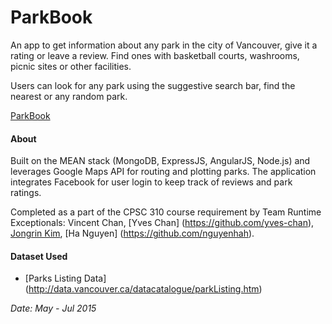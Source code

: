 # ParkBook

An app to get information about any park in the city of Vancouver, give it a rating or leave a review. Find ones with basketball courts, washrooms, picnic sites or other facilities.

Users can look for any park using the suggestive search bar, find the nearest or any random park.

[ParkBook](parkbook.herokuapp.com)

#### About

Built on the MEAN stack (MongoDB, ExpressJS, AngularJS, Node.js) and leverages Google Maps API for routing and plotting parks. The application integrates Facebook for user login to keep track of reviews and park ratings.

Completed as a part of the CPSC 310 course requirement by Team Runtime Exceptionals: Vincent Chan, [Yves Chan] (https://github.com/yves-chan), [Jongrin Kim](https://github.com/jongrinkim89), [Ha Nguyen] (https://github.com/nguyenhah).

#### Dataset Used

* [Parks Listing Data] (http://data.vancouver.ca/datacatalogue/parkListing.htm)

*Date: May - Jul 2015*
